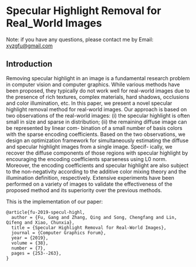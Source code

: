 # Specular Highlight Removal for Real_World Images

Note: if you have any questions, please contact me by Email: xyzgfu@gmail.com

## Introduction
Removing specular highlight in an image is a fundamental research problem in computer vision and computer graphics. While various methods have been proposed, they typically do not work well for real-world images due to the presence of rich textures, complex materials, hard shadows, occlusions and color illumination, etc. In this paper, we present a novel specular highlight removal method for real-world images. Our approach is based on two observations of the real-world images: (i) the specular highlight is often small in size and sparse in distribution; (ii) the remaining diffuse image can be represented by linear com- bination of a small number of basis colors with the sparse encoding coefficients. Based on the two observations, we design an optimization framework for simultaneously estimating the diffuse and specular highlight images from a single image. Specif- ically, we recover the diffuse components of those regions with specular highlight by encouraging the encoding coefficients sparseness using L0 norm. Moreover, the encoding coefficients and specular highlight are also subject to the non-negativity according to the additive color mixing theory and the illumination definition, respectively. Extensive experiments have been performed on a variety of images to validate the effectiveness of the proposed method and its superiority over the previous methods.

This is the implementation of our paper:
```
@article{fu-2019-specul-highl,
  author = {Fu, Gang and Zhang, Qing and Song, Chengfang and Lin, Qifeng and Xiao, Chunxia},
  title = {Specular Highlight Removal for Real-World Images},
  journal = {Computer Graphics Forum},
  year = {2019},
  volume = {38},
  number = {7},
  pages = {253--263},
}
```
